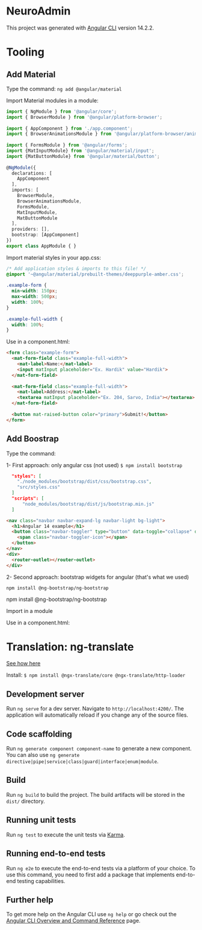 # NeuroAdmin

This project was generated with [Angular CLI](https://github.com/angular/angular-cli) version 14.2.2.


# Tooling

## Add Material

Type the command:
`ng add @angular/material`

Import Material modules in a module:

```ts
import { NgModule } from '@angular/core';
import { BrowserModule } from '@angular/platform-browser';
  
import { AppComponent } from './app.component';
import { BrowserAnimationsModule } from '@angular/platform-browser/animations';
  
import { FormsModule } from '@angular/forms';
import {MatInputModule} from '@angular/material/input';
import {MatButtonModule} from '@angular/material/button';
  
@NgModule({
  declarations: [
    AppComponent
  ],
  imports: [
    BrowserModule,
    BrowserAnimationsModule,
    FormsModule, 
    MatInputModule, 
    MatButtonModule
  ],
  providers: [],
  bootstrap: [AppComponent]
})
export class AppModule { }
```

Import material styles in your app.css:

```css
/* Add application styles & imports to this file! */
@import '~@angular/material/prebuilt-themes/deeppurple-amber.css';
  
.example-form {
  min-width: 150px;
  max-width: 500px;
  width: 100%;
}
  
.example-full-width {
  width: 100%;
}
```

Use in a component.html:
```html
<form class="example-form">
  <mat-form-field class="example-full-width">
    <mat-label>Name:</mat-label>
    <input matInput placeholder="Ex. Hardik" value="Hardik">
  </mat-form-field>
  
  <mat-form-field class="example-full-width">
    <mat-label>Address:</mat-label>
    <textarea matInput placeholder="Ex. 204, Sarvo, India"></textarea>
  </mat-form-field>
  
  <button mat-raised-button color="primary">Submit!</button>
</form>
```

## Add Boostrap

Type the command:

1- First approach: only angular css (not used)
`$ npm install bootstrap`

```json
  "styles": [
    "./node_modules/bootstrap/dist/css/bootstrap.css",
    "src/styles.css"
  ]
  "scripts": [
      "node_modules/bootstrap/dist/js/bootstrap.min.js"
  ]
```

```html
<nav class="navbar navbar-expand-lg navbar-light bg-light">
  <h1>Angular 14 example</h1>
  <button class="navbar-toggler" type="button" data-toggle="collapse" data-target="#navbarSupportedContent" aria-controls="navbarSupportedContent" aria-expanded="false" aria-label="Toggle navigation">
    <span class="navbar-toggler-icon"></span>
  </button>
</nav>
<div>
  <router-outlet></router-outlet>
</div>
```

2- Second approach: bootstrap widgets for angular (that's what we used)

`npm install @ng-bootstrap/ng-bootstrap`

npm install @ng-bootstrap/ng-bootstrap

Import in a module

Use in a component.html:


# Translation: ng-translate
[See how here](https://www.codeandweb.com/babeledit/tutorials/how-to-translate-your-angular-app-with-ngx-translate)

Install:
`$ npm install @ngx-translate/core @ngx-translate/http-loader`

## Development server

Run `ng serve` for a dev server. Navigate to `http://localhost:4200/`. The application will automatically reload if you change any of the source files.

## Code scaffolding

Run `ng generate component component-name` to generate a new component. You can also use `ng generate directive|pipe|service|class|guard|interface|enum|module`.

## Build

Run `ng build` to build the project. The build artifacts will be stored in the `dist/` directory.

## Running unit tests

Run `ng test` to execute the unit tests via [Karma](https://karma-runner.github.io).

## Running end-to-end tests

Run `ng e2e` to execute the end-to-end tests via a platform of your choice. To use this command, you need to first add a package that implements end-to-end testing capabilities.

## Further help

To get more help on the Angular CLI use `ng help` or go check out the [Angular CLI Overview and Command Reference](https://angular.io/cli) page.
